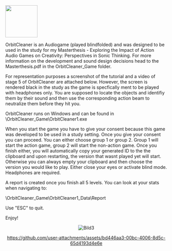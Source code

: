  <img src="[https://your-image-url.type](https://github.com/user-attachments/assets/9fc4aa99-78ce-44b7-864f-4d2556b1b95c)" width="100" height="100">

OrbitCleaner is an Audiogame (played blindfolded) and was designed to be used in the study for my Masterthesis - Exploring the Impact of Action Audio Games on Creativity: Perspectives in Sonic Thinking. For more information on the development and sound design decisions head to the Masterthesis.pdf in the OrbitCleaner_Game folder.

For representation purposes a screenshot of the tutorial and a video of stage 5 of OrbitCleaner are attached below. However, the screen is rendered black in the study as the game is specfically ment to be played with headphones only. You are supposed to locate the objects and identifiy them by their sound and then use the corresponding action beam to neutralize them before they hit you.  

OrbitCleaner runs on Windows and can be found in \OrbitCleaner_Game\OrbitCleaner1.exe

When you start the game you have to give your consent because this game was developed to be used in a study setting. Once you give your consent you can proceed. You can either choose group 1 or group 2. Group 1 will start the action game, group 2 will start the non-action game. Once you finish either, you will automatically copy your generated ID to the the clipboard and upon restarting, the version that wasnt played yet will start. Otherwise you can always empty your clipboard and then choose the version you would like to play. Either close your eyes or activate blind mode. Headphones are required.

A report is created once you finish all 5 levels. You can look at your stats when navigating to:

\OrbitCleaner_Game\OrbitCleaner1_Data\Report

Use "ESC" to quit.

Enjoy!

<div align="center">




![Bild3](https://github.com/user-attachments/assets/9fc4aa99-78ce-44b7-864f-4d2556b1b95c)

<div>



https://github.com/user-attachments/assets/bd446aa3-00bc-4006-8d5c-65d4193d4e6e

